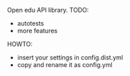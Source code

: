 Open edu API library.
TODO: 
  - autotests
  - more features
  
HOWTO:
  - insert your settings in config.dist.yml 
  - copy and rename it as config.yml